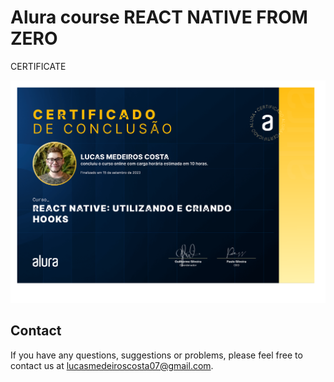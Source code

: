 
# Alura course REACT NATIVE FROM ZERO

CERTIFICATE

![REACT NATIVE : CREATING AN APP ](./Lucas%20Medeiros%20Costa%20-%20Curso%20React%20Native:%20utilizando%20e%20criando%20Hooks%20-%20Alura.png)

## Contact

If you have any questions, suggestions or problems, please feel free to contact us at [lucasmedeiroscosta07@gmail.com](mailto:lucasmedeiroscosta07@gmail.com).